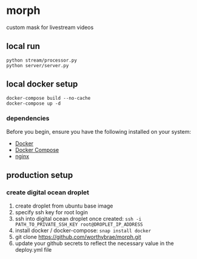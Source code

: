 # morph

custom mask for livestream videos

## local run

```
python stream/processor.py
python server/server.py
```

## local docker setup

```
docker-compose build --no-cache
docker-compose up -d
```

### dependencies

Before you begin, ensure you have the following installed on your system:

- [Docker](https://docs.docker.com/get-docker/)
- [Docker Compose](https://docs.docker.com/compose/install/)
- [nginx](https://nginx.org/en/)

## production setup

### create digital ocean droplet

1. create droplet from ubuntu base image
2. specify ssh key for root login
3. ssh into digital ocean droplet once created: `ssh -i PATH_TO_PRIVATE_SSH_KEY root@DROPLET_IP_ADDRESS`
4. install docker / docker-compose: `snap install docker`
5. git clone https://github.com/worthybrae/morph.git
6. update your github secrets to reflect the necessary value in the deploy.yml file
